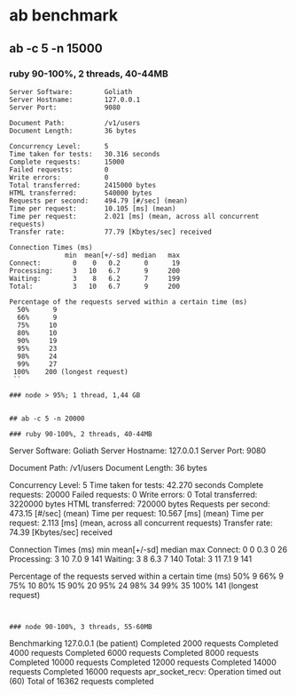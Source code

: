 # ab benchmark

## ab -c 5 -n 15000

### ruby 90-100%, 2 threads, 40-44MB

```
Server Software:        Goliath
Server Hostname:        127.0.0.1
Server Port:            9080

Document Path:          /v1/users
Document Length:        36 bytes

Concurrency Level:      5
Time taken for tests:   30.316 seconds
Complete requests:      15000
Failed requests:        0
Write errors:           0
Total transferred:      2415000 bytes
HTML transferred:       540000 bytes
Requests per second:    494.79 [#/sec] (mean)
Time per request:       10.105 [ms] (mean)
Time per request:       2.021 [ms] (mean, across all concurrent requests)
Transfer rate:          77.79 [Kbytes/sec] received

Connection Times (ms)
              min  mean[+/-sd] median   max
Connect:        0    0   0.2      0      19
Processing:     3   10   6.7      9     200
Waiting:        3    8   6.2      7     199
Total:          3   10   6.7      9     200

Percentage of the requests served within a certain time (ms)
  50%      9
  66%      9
  75%     10
  80%     10
  90%     19
  95%     23
  98%     24
  99%     27
 100%    200 (longest request)
 ``

### node > 95%; 1 thread, 1,44 GB


## ab -c 5 -n 20000

### ruby 90-100%, 2 threads, 40-44MB

```
Server Software:        Goliath
Server Hostname:        127.0.0.1
Server Port:            9080

Document Path:          /v1/users
Document Length:        36 bytes

Concurrency Level:      5
Time taken for tests:   42.270 seconds
Complete requests:      20000
Failed requests:        0
Write errors:           0
Total transferred:      3220000 bytes
HTML transferred:       720000 bytes
Requests per second:    473.15 [#/sec] (mean)
Time per request:       10.567 [ms] (mean)
Time per request:       2.113 [ms] (mean, across all concurrent requests)
Transfer rate:          74.39 [Kbytes/sec] received

Connection Times (ms)
              min  mean[+/-sd] median   max
Connect:        0    0   0.3      0      26
Processing:     3   10   7.0      9     141
Waiting:        3    8   6.3      7     140
Total:          3   11   7.1      9     141

Percentage of the requests served within a certain time (ms)
  50%      9
  66%      9
  75%     10
  80%     15
  90%     20
  95%     24
  98%     34
  99%     35
 100%    141 (longest request)
```


### node 90-100%, 3 threads, 55-60MB

```
Benchmarking 127.0.0.1 (be patient)
Completed 2000 requests
Completed 4000 requests
Completed 6000 requests
Completed 8000 requests
Completed 10000 requests
Completed 12000 requests
Completed 14000 requests
Completed 16000 requests
apr_socket_recv: Operation timed out (60)
Total of 16362 requests completed
```
